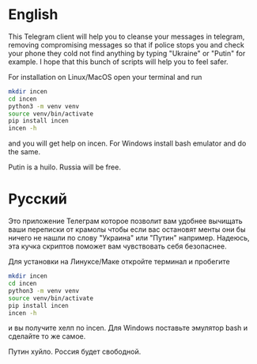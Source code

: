 # English
This Telegram client will help you to cleanse your messages in telegram, removing compromising messages so that if police stops you and check your phone they cold not find anything by typing "Ukraine" or "Putin" for example. I hope that this bunch of scripts will help you to feel safer.

For installation on Linux/MacOS open your terminal and run
```bash
mkdir incen
cd incen
python3 -m venv venv
source venv/bin/activate
pip install incen
incen -h
```
and you will get help on incen. For Windows install bash emulator and do the same. 

Putin is a huilo. Russia will be free.

# Русский
Это приложение Телеграм которое позволит вам удобнее вычищать ваши переписки от крамолы чтобы если вас остановят менты они бы ничего не нашли по слову "Украина" или "Путин" например. Надеюсь, эта кучка скриптов поможет вам чувствовать себя безопаснее.

Для установки на Линуксе/Маке откройте терминал и пробегите
```bash
mkdir incen
cd incen
python3 -m venv venv
source venv/bin/activate
pip install incen
incen -h
```

и вы получите хелп по incen. Для Windows поставьте эмулятор bash и сделайте то же самое.

Путин хуйло. Россия будет свободной.